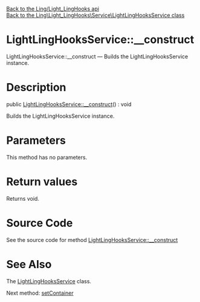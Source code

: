 [Back to the Ling/Light_LingHooks api](https://github.com/lingtalfi/Light_LingHooks/blob/master/doc/api/Ling/Light_LingHooks.md)<br>
[Back to the Ling\Light_LingHooks\Service\LightLingHooksService class](https://github.com/lingtalfi/Light_LingHooks/blob/master/doc/api/Ling/Light_LingHooks/Service/LightLingHooksService.md)


LightLingHooksService::__construct
================



LightLingHooksService::__construct — Builds the LightLingHooksService instance.




Description
================


public [LightLingHooksService::__construct](https://github.com/lingtalfi/Light_LingHooks/blob/master/doc/api/Ling/Light_LingHooks/Service/LightLingHooksService/__construct.md)() : void




Builds the LightLingHooksService instance.




Parameters
================

This method has no parameters.


Return values
================

Returns void.








Source Code
===========
See the source code for method [LightLingHooksService::__construct](https://github.com/lingtalfi/Light_LingHooks/blob/master/Service/LightLingHooksService.php#L59-L64)


See Also
================

The [LightLingHooksService](https://github.com/lingtalfi/Light_LingHooks/blob/master/doc/api/Ling/Light_LingHooks/Service/LightLingHooksService.md) class.

Next method: [setContainer](https://github.com/lingtalfi/Light_LingHooks/blob/master/doc/api/Ling/Light_LingHooks/Service/LightLingHooksService/setContainer.md)<br>


